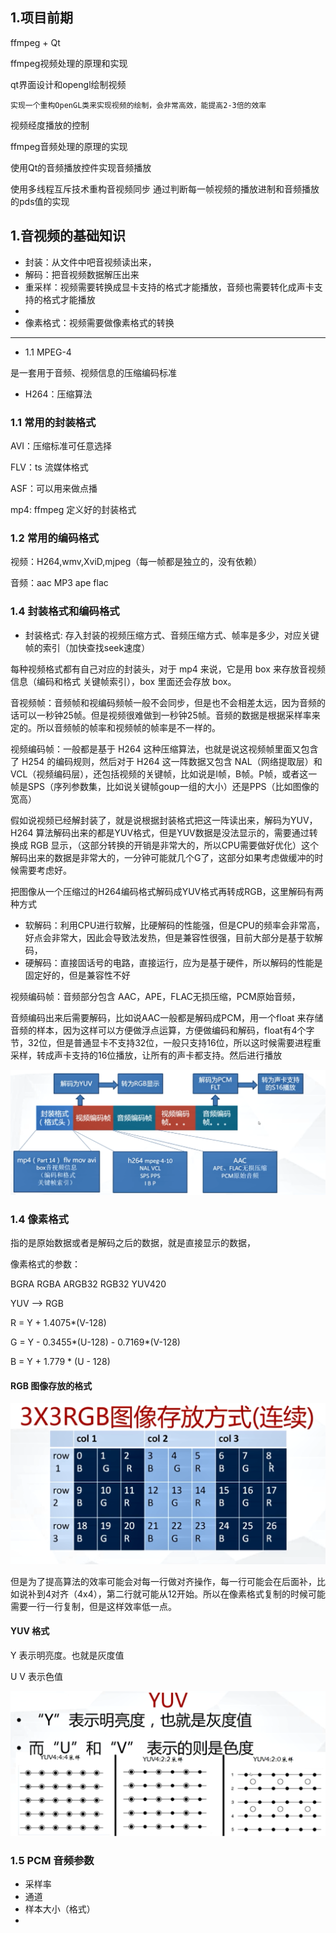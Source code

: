 ## 1.项目前期

ffmpeg +  Qt

ffmpeg视频处理的原理和实现

qt界面设计和opengl绘制视频
	
	实现一个重构OpenGL类来实现视频的绘制，会非常高效，能提高2-3倍的效率

视频经度播放的控制

ffmpeg音频处理的原理的实现

使用Qt的音频播放控件实现音频播放

使用多线程互斥技术重构音视频同步
	通过判断每一帧视频的播放进制和音频播放的pds值的实现

## 1.音视频的基础知识

- 封装：从文件中吧音视频读出来，
- 解码：把音视频数据解压出来
- 重采样：视频需要转换成显卡支持的格式才能播放，音频也需要转化成声卡支持的格式才能播放
- 
- 像素格式：视频需要做像素格式的转换

------

- 1.1 MPEG-4

是一套用于音频、视频信息的压缩编码标准

- H264：压缩算法

### 1.1 常用的封装格式

AVI：压缩标准可任意选择

FLV：ts 流媒体格式

ASF：可以用来做点播

mp4: ffmpeg 定义好的封装格式

### 1.2 常用的编码格式

视频：H264,wmv,XviD,mjpeg（每一帧都是独立的，没有依赖）

音频：aac MP3 ape flac

### 1.4 封装格式和编码格式

- 封装格式: 存入封装的视频压缩方式、音频压缩方式、帧率是多少，对应关键帧的索引（加快查找seek速度）

每种视频格式都有自己对应的封装头，对于 mp4 来说，它是用 box 来存放音视频信息（编码和格式 关键帧索引），box 里面还会存放 box。

音视频帧：音频帧和视编码频帧一般不会同步，但是也不会相差太远，因为音频的话可以一秒钟25帧。但是视频很难做到一秒钟25帧。音频的数据是根据采样率来定的。所以音频帧的帧率和视频帧的帧率是不一样的。

视频编码帧：一般都是基于 H264 这种压缩算法，也就是说这视频帧里面又包含了 H254 的编码规则，然后对于 H264 这一阵数据又包含 NAL（网络提取层）和 VCL（视频编码层），还包括视频的关键帧，比如说是I帧，B帧。P帧，或者这一帧是SPS（序列参数集，比如说关键帧goup一组的大小）还是PPS（比如图像的宽高）

假如说视频已经解封装了，就是说根据封装格式把这一阵读出来，解码为YUV，H264 算法解码出来的都是YUV格式，但是YUV数据是没法显示的，需要通过转换成 RGB 显示，（这部分转换的开销是非常大的，所以CPU需要做好优化）这个解码出来的数据是非常大的，一分钟可能就几个G了，这部分如果考虑做缓冲的时候需要考虑好。

把图像从一个压缩过的H264编码格式解码成YUV格式再转成RGB，这里解码有两种方式
- 软解码：利用CPU进行软解，比硬解码的性能强，但是CPU的频率会非常高，好点会非常大，因此会导致法发热，但是兼容性很强，目前大部分是基于软解码，
- 硬解码：直接固话号的电路，直接运行，应为是基于硬件，所以解码的性能是固定好的，但是兼容性不好

视频编码帧：音频部分包含 AAC，APE，FLAC无损压缩，PCM原始音频，

音频编码出来后需要解码，比如说AAC一般都是解码成PCM，用一个float 来存储音频的样本，因为这样可以方便做浮点运算，方便做编码和解码，float有4个字节，32位，但是普通显卡不支持32位，一般只支持16位，所以这时候需要进程重采样，转成声卡支持的16位播放，让所有的声卡都支持。然后进行播放

![](./img/封装格式01.png)

### 1.4 像素格式

指的是原始数据或者是解码之后的数据，就是直接显示的数据，

像素格式的参数：

BGRA RGBA ARGB32 RGB32 YUV420  	

YUV --> RGB

R = Y + 1.4075*(V-128)

G = Y - 0.3455*(U-128) - 0.7169*(V-128)

B = Y + 1.779 * (U - 128)

#### RGB  图像存放的格式

![](./img/像素格式01.png)

但是为了提高算法的效率可能会对每一行做对齐操作，每一行可能会在后面补，比如说补到4对齐（4x4），第二行就可能从12开始。所以在像素格式复制的时候可能需要一行一行复制，但是这样效率低一点。

#### YUV 格式

Y 表示明亮度。也就是灰度值

U V 表示色值

![](./img/像素格式02.png)



### 1.5 PCM 音频参数

- 采样率
- 通道
- 样本大小（格式）
- 
